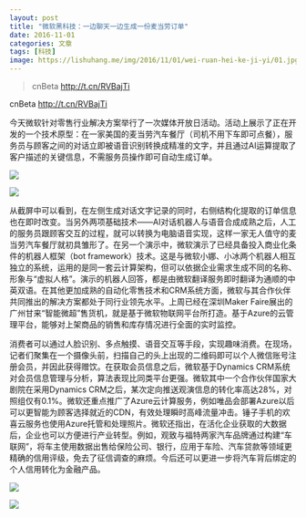 ```yaml
---
layout: post
title: "微软黑科技：一边聊天一边生成一份麦当劳订单"
date: 2016-11-01
categories: 文章
tags: [科技]
image: https://lishuhang.me/img/2016/11/01/wei-ruan-hei-ke-ji-yi/01.jpg
---
```


> cnBeta http://t.cn/RVBajTi

cnBeta http://t.cn/RVBajTi

今天微软针对零售行业解决方案举行了一次媒体开放日活动。活动上展示了正在开发的一个技术原型：在一家美国的麦当劳汽车餐厅（司机不用下车即可点餐），服务员与顾客之间的对话立即被语音识别转换成精准的文字，并且通过AI运算提取了客户描述的关键信息，不需服务员操作即可自动生成订单。

![](http://mmbiz.qpic.cn/mmbiz_jpg/AdRKyBVLoHJ7pkPY0yChcsx2kVvmxmVWD4T1ia8z5POhkGQ7M2O2EibQFibK9qJzfcHppdodLgZAV8YDWpUuXnvcA/0?wx_fmt=jpeg)

![](https://lishuhang.me/img/2016/11/01/wei-ruan-hei-ke-ji-yi/01.jpg)

从截屏中可以看到，在左侧生成对话文字记录的同时，右侧结构化提取的订单信息也在即时改变。当另外两项基础技术——AI对话机器人与语音合成成熟之后，人工的服务员跟顾客交互的过程，就可以转换为电脑语音实现，这样一家无人值守的麦当劳汽车餐厅就初具雏形了。在另一个演示中，微软演示了已经具备投入商业化条件的机器人框架（bot framework）技术。这是与微软小娜、小冰两个机器人相互独立的系统，运用的是同一套云计算架构，但可以依据企业需求生成不同的名称、形象与“虚拟人格”。演示的机器人回答，都是由微软翻译服务即时翻译为通顺的中英双语。在其他更加成熟的自动化零售技术和CRM系统方面，微软与其合作伙伴共同推出的解决方案都处于同行业领先水平。上周已经在深圳Maker Faire展出的广州甘来“智能微超”售货机，就是基于微软物联网平台所打造。基于Azure的云管理平台，能够对上架商品的销售和库存情况进行全面的实时监控。

消费者可以通过人脸识别、多点触摸、语音交互等手段，实现趣味消费。在现场，记者们聚集在一个摄像头前，扫描自己的头上出现的二维码即可以个人微信账号注册会员，并因此获得赠饮。在获取会员信息之后，微软基于Dynamics CRM系统对会员信息管理与分析，算法表现比同类平台更强。微软其中一个合作伙伴国家大剧院在采用Dynamics CRM之后，某次定向推送观演信息的转化率高达28%，对照组仅有0.1%。微软还重点推广了Azure云计算服务，例如唯品会部署Azure以后可以更智能为顾客选择就近的CDN，有效处理瞬时高峰流量冲击。锤子手机的欢喜云服务也使用Azure托管和处理照片。微软还指出，在活化企业获取的大数据后，企业也可以方便进行产业转型。例如，观致与福特两家汽车品牌通过构建“车联网”，将车主使用数据出售给保险公司、银行，应用于车险、汽车贷款等领域更精确的信用评级，免去了征信调查的麻烦。今后还可以更进一步将汽车背后绑定的个人信用转化为金融产品。

![](https://lishuhang.me/img/2016/11/01/wei-ruan-hei-ke-ji-yi/02.jpg)

![](https://lishuhang.me/img/2016/11/01/wei-ruan-hei-ke-ji-yi/03.jpg)